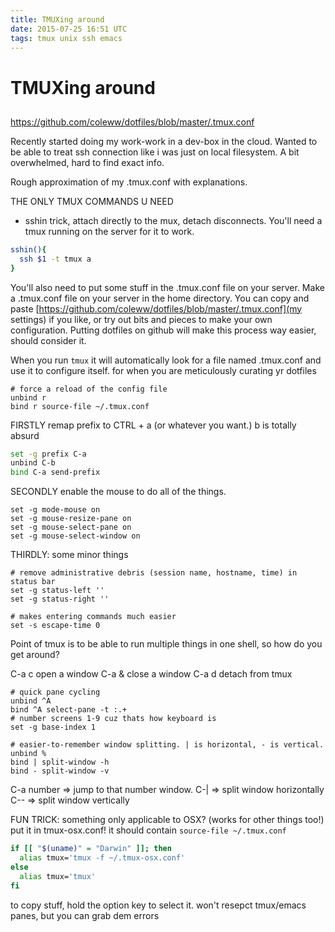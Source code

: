 ```yaml
---
title: TMUXing around
date: 2015-07-25 16:51 UTC
tags: tmux unix ssh emacs
---
```


# TMUXing around 
## 


https://github.com/coleww/dotfiles/blob/master/.tmux.conf

Recently started doing my work-work in a dev-box in the cloud. Wanted to be able to treat ssh connection like i was just on local filesystem. A bit overwhelmed, hard to find exact info.

Rough approximation of my .tmux.conf with explanations. 

THE ONLY TMUX COMMANDS U NEED

- sshin trick, attach directly to the mux, detach disconnects. You'll need a tmux running on the server for it to work. 
```bash
sshin(){
  ssh $1 -t tmux a
}
```

You'll also need to put some stuff in the .tmux.conf file on your server. 
Make a .tmux.conf file on your server in the home directory. You can copy and paste [https://github.com/coleww/dotfiles/blob/master/.tmux.conf](my settings) if you like, or try out bits and pieces to make your own configuration. Putting dotfiles on github will make this process way easier, should consider it. 

When you run `tmux` it will automatically look for a file named .tmux.conf and use it to configure itself. for when you are meticulously curating yr dotfiles

```
# force a reload of the config file
unbind r
bind r source-file ~/.tmux.conf
```

FIRSTLY
remap prefix to CTRL + a (or whatever you want.) b is totally absurd
```bash
set -g prefix C-a
unbind C-b
bind C-a send-prefix
```

SECONDLY
enable the mouse to do all of the things.
```
set -g mode-mouse on
set -g mouse-resize-pane on
set -g mouse-select-pane on
set -g mouse-select-window on
```

THIRDLY: some minor things
```
# remove administrative debris (session name, hostname, time) in status bar
set -g status-left ''
set -g status-right ''

# makes entering commands much easier
set -s escape-time 0
```


Point of tmux is to be able to run multiple things in one shell, so how do you get around?

C-a c open a window
C-a & close a window
C-a d detach from tmux

```
# quick pane cycling
unbind ^A
bind ^A select-pane -t :.+
# number screens 1-9 cuz thats how keyboard is
set -g base-index 1

# easier-to-remember window splitting. | is horizontal, - is vertical.
unbind %
bind | split-window -h
bind - split-window -v 
```

C-a number => jump to that number window. 
C-| => split window horizontally
C-- => split window vertically






FUN TRICK:
something only applicable to OSX? (works for other things too!) put it in tmux-osx.conf! it should contain `source-file ~/.tmux.conf`

```bash
if [[ "$(uname)" = "Darwin" ]]; then
  alias tmux='tmux -f ~/.tmux-osx.conf'
else
  alias tmux='tmux'
fi
```


to copy stuff, hold the option key to select it. won't resepct tmux/emacs panes, but you can grab dem errors

